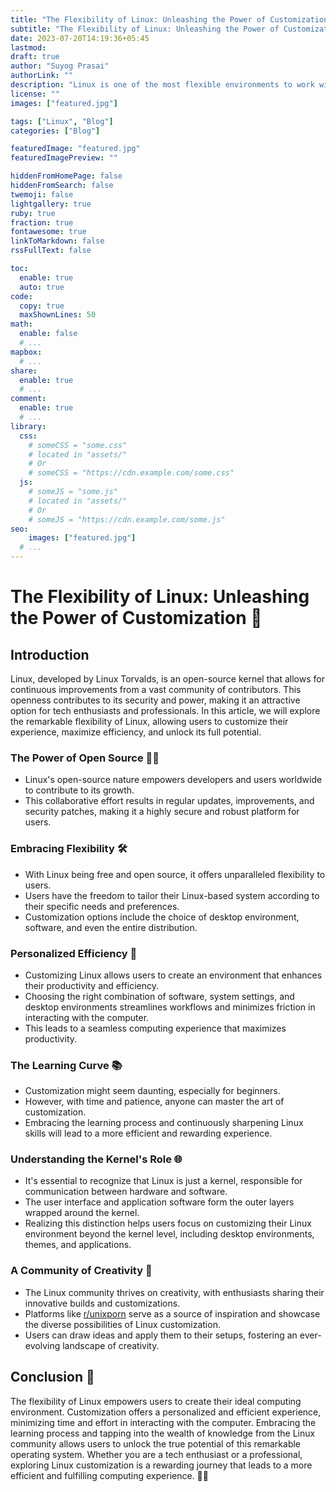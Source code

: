 ```yaml
---
title: "The Flexibility of Linux: Unleashing the Power of Customization"
subtitle: "The Flexibility of Linux: Unleashing the Power of Customization"
date: 2023-07-20T14:19:36+05:45
lastmod: 
draft: true 
author: "Suyog Prasai"
authorLink: ""
description: "Linux is one of the most flexible environments to work with specially for us technical people. Once you get the grasp of linux you can find the real essence of coding and programming itself."
license: ""
images: ["featured.jpg"]

tags: ["Linux", "Blog"]
categories: ["Blog"]

featuredImage: "featured.jpg"
featuredImagePreview: ""

hiddenFromHomePage: false
hiddenFromSearch: false
twemoji: false
lightgallery: true
ruby: true
fraction: true
fontawesome: true
linkToMarkdown: false
rssFullText: false

toc:
  enable: true
  auto: true
code:
  copy: true
  maxShownLines: 50
math:
  enable: false
  # ...
mapbox:
  # ...
share:
  enable: true
  # ...
comment:
  enable: true
  # ...
library:
  css:
    # someCSS = "some.css"
    # located in "assets/"
    # Or
    # someCSS = "https://cdn.example.com/some.css"
  js:
    # someJS = "some.js"
    # located in "assets/"
    # Or
    # someJS = "https://cdn.example.com/some.js"
seo:
    images: ["featured.jpg"]
  # ...
---
```


<!--more-->

# The Flexibility of Linux: Unleashing the Power of Customization 🐧

## Introduction
Linux, developed by Linux Torvalds, is an open-source kernel that allows for continuous improvements from a vast community of contributors. This openness contributes to its security and power, making it an attractive option for tech enthusiasts and professionals. In this article, we will explore the remarkable flexibility of Linux, allowing users to customize their experience, maximize efficiency, and unlock its full potential.

 ### The Power of Open Source 👨‍💻
- Linux's open-source nature empowers developers and users worldwide to contribute to its growth.
- This collaborative effort results in regular updates, improvements, and security patches, making it a highly secure and robust platform for users.

### Embracing Flexibility 🛠️
- With Linux being free and open source, it offers unparalleled flexibility to users.
- Users have the freedom to tailor their Linux-based system according to their specific needs and preferences.
- Customization options include the choice of desktop environment, software, and even the entire distribution.

### Personalized Efficiency 🚀
- Customizing Linux allows users to create an environment that enhances their productivity and efficiency.
- Choosing the right combination of software, system settings, and desktop environments streamlines workflows and minimizes friction in interacting with the computer.
- This leads to a seamless computing experience that maximizes productivity.

### The Learning Curve 📚
- Customization might seem daunting, especially for beginners.
- However, with time and patience, anyone can master the art of customization.
- Embracing the learning process and continuously sharpening Linux skills will lead to a more efficient and rewarding experience.

### Understanding the Kernel's Role 🌐
- It's essential to recognize that Linux is just a kernel, responsible for communication between hardware and software.
- The user interface and application software form the outer layers wrapped around the kernel.
- Realizing this distinction helps users focus on customizing their Linux environment beyond the kernel level, including desktop environments, themes, and applications.

### A Community of Creativity 🧠
- The Linux community thrives on creativity, with enthusiasts sharing their innovative builds and customizations.
- Platforms like [r/unixporn](https://reddit.com/r/unixporn/) serve as a source of inspiration and showcase the diverse possibilities of Linux customization.
- Users can draw ideas and apply them to their setups, fostering an ever-evolving landscape of creativity.

## Conclusion 🏁
The flexibility of Linux empowers users to create their ideal computing environment. Customization offers a personalized and efficient experience, minimizing time and effort in interacting with the computer. Embracing the learning process and tapping into the wealth of knowledge from the Linux community allows users to unlock the true potential of this remarkable operating system. Whether you are a tech enthusiast or a professional, exploring Linux customization is a rewarding journey that leads to a more efficient and fulfilling computing experience. 🚀🌟

